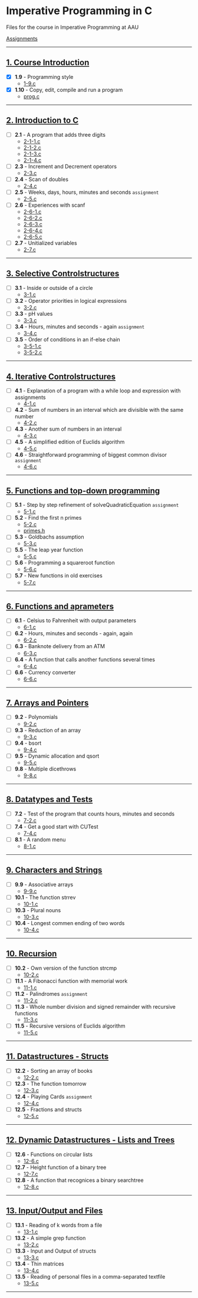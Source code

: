 # Imperative Programming in C
Files for the course in Imperative Programming at AAU

[Assignments](./assignments/README.md)

---
## [1. Course Introduction](./lecture_01/README.md)
- [x] **1.9** - Programming style
    - [1-9.c](./lecture_01/1-9.c)
- [x] **1.10** - Copy, edit, compile and run a program
    - [prog.c](./lecture_01/prog.c)
---
## [2. Introduction to C](./lecture_02/README.md)
- [ ] **2.1** - A program that adds three digits
    - [2-1-1.c](./lecture_02/2-1-1.c)
    - [2-1-2.c](./lecture_02/2-1-2.c)
    - [2-1-3.c](./lecture_02/2-1-3.c)
    - [2-1-4.c](./lecture_02/2-1-4.c)
- [ ] **2.3** - Increment and Decrement operators
    - [2-3.c](./lecture_02/2-3.c)
- [ ] **2.4** - Scan of doubles
    - [2-4.c](./lecture_02/2-4.c)
- [ ] **2.5** - Weeks, days, hours, minutes and seconds `assignment`
    - [2-5.c](./assignments/2-5.c)
- [ ] **2.6** - Experiences with scanf
    - [2-6-1.c](./lecture_02/2-6-1.c)
    - [2-6-2.c](./lecture_02/2-6-2.c)
    - [2-6-3.c](./lecture_02/2-6-3.c)
    - [2-6-4.c](./lecture_02/2-6-4.c)
    - [2-6-5.c](./lecture_02/2-6-5.c)
- [ ] **2.7** - Unitialized variables
    - [2-7.c](./lecture_02/2-7.c)
---
## [3. Selective Controlstructures](./lecture_03/README.md)
- [ ] **3.1** - Inside or outside of a circle
    - [3-1.c](./lecture_03/3-1.c)
- [ ] **3.2** - Operator priorities in logical expressions
    - [3-2.c](./lecture_03/3-2.c)
- [ ] **3.3** - pH values
    - [3-3.c](./lecture_03/3-3.c)
- [ ] **3.4** - Hours, minutes and seconds - again `assignment`
    - [3-4.c](./assignments/3-4.c)
- [ ] **3.5** - Order of conditions in an if-else chain
    - [3-5-1.c](./lecture_03/3-5-1.c)
    - [3-5-2.c](./lecture_03/3-5-2.c)
---
## [4. Iterative Controlstructures](./lecture_04/README.md)
- [ ] **4.1** - Explanation of a program with a while loop and expression with assignments
    - [4-1.c](./lecture_04/4-1.c)
- [ ] **4.2** - Sum of numbers in an interval which are divisible with the same number
    - [4-2.c](./lecture_04/4-2.c)
- [ ] **4.3** - Another sum of numbers in an interval
    - [4-3.c](./lecture_04/4-3.c)
- [ ] **4.5** - A simplified edition of Euclids algorithm
    - [4-5.c](./assignments/4-5.c)
- [ ] **4.6** - Straightforward programming of biggest common divisor `assignment`
    - [4-6.c](./lecture_04/4-6.c)
---
## [5. Functions and top-down programming](./lecture_05/README.md)
- [ ] **5.1** - Step by step refinement of solveQuadraticEquation `assignment`
    - [5-1.c](./assignments/5-1.c)
- [ ] **5.2** - Find the first n primes
    - [5-2.c](./lecture_05/5-2.c)
    - [primes.h](./lecture_05/primes.h)
- [ ] **5.3** - Goldbachs assumption
    - [5-3.c](./lecture_05/5-3.c)
- [ ] **5.5** - The leap year function
    - [5-5.c](./lecture_05/5-5.c)
- [ ] **5.6** - Programming a squareroot function
    - [5-6.c](./lecture_05/5-6.c)
- [ ] **5.7** - New functions in old exercises
    - [5-7.c](./lecture_05/5-7.c)
---
## [6. Functions and aprameters](./lecture_06/README.md)
- [ ] **6.1** - Celsius to Fahrenheit with output parameters
    - [6-1.c](./lecture_06/6-1.c)
- [ ] **6.2** - Hours, minutes and seconds - again, again
    - [6-2.c](./lecture_06/6-2.c)
- [ ] **6.3** - Banknote delivery from an ATM
    - [6-3.c](./lecture_06/6-3.c)
- [ ] **6.4** - A function that calls another functions several times
    - [6-4.c](./lecture_06/6-4.c)
- [ ] **6.6** - Currency converter
    - [6-6.c](./lecture_06/6-6.c)
---
## [7. Arrays and Pointers](./lecture_07/README.md)
- [ ] **9.2** - Polynomials
    - [9-2.c](./lecture_07/9-2.c)
- [ ] **9.3** - Reduction of an array
    - [9-3.c](./lecture_07/9-3.c)
- [ ] **9.4** - bsort
    - [9-4.c](./lecture_07/9-4.c)
- [ ] **9.5** - Dynamic allocation and qsort
    - [9-5.c](./lecture_07/9-5.c)
- [ ] **9.8** - Multiple dicethrows
    - [9-8.c](./lecture_07/9-8.c)
---
## [8. Datatypes and Tests](./lecture_08/README.md)
- [ ] **7.2** - Test of the program that counts hours, minutes and seconds
    - [7-2.c](./lecture_08/7-2.c)
- [ ] **7.4** - Get a good start with CUTest
    - [7-4.c](./lecture_08/7-4.c)
- [ ] **8.1** - A random menu
    - [8-1.c](./lecture_08/8-1.c)
---
## [9. Characters and Strings](./lecture_09/README.md)
- [ ] **9.9** - Associative arrays
    - [9-9.c](./lecture_09/9-9.c)
- [ ] **10.1** - The function strrev
    - [10-1.c](./lecture_09/10-1.c)
- [ ] **10.3** - Plural nouns
    - [10-3.c](./lecture_09/10-3.c)
- [ ] **10.4** - Longest commen ending of two words
    - [10-4.c](./lecture_09/10-4.c)
---
## [10. Recursion](./lecture_10/README.md)
- [ ] **10.2** - Own version of the function strcmp
    - [10-2.c](./lecture_10/10-2.c)
- [ ] **11.1** - A Fibonacci function with memorial work
    - [11-1.c](./lecture_10/11-1.c)
- [ ] **11.2** - Palindromes `assignment`
    - [11-2.c](./assignments/11-2.c)
- [ ] **11.3** - Whole number division and signed remainder with recursive functions
    - [11-3.c](./lecture_10/11-3.c)
- [ ] **11.5** - Recursive versions of Euclids algorithm
    - [11-5.c](./lecture_10/11-5.c)
---
## [11. Datastructures - Structs](./lecture_11/README.md)
- [ ] **12.2** - Sorting an array of books 
    - [12-2.c](./lecture_11/12-2.c)
- [ ] **12.3** - The function tomorrow
    - [12-3.c](./lecture_11/12-3.c)
- [ ] **12.4** - Playing Cards `assignment`
    - [12-4.c](./assignments/12-4.c)
- [ ] **12.5** - Fractions and structs
    - [12-5.c](./lecture_11/12-5.c)
---
## [12. Dynamic Datastructures - Lists and Trees](./lecture_12/README.md)
- [ ] **12.6** - Functions on circular lists
    - [12-6.c](./lecture_12/12-6.c)
- [ ] **12.7** - Height function of a binary tree
    - [12-7.c](./lecture_12/12-7.c)
- [ ] **12.8** - A function that recognices a binary searchtree
    - [12-8.c](./lecture_12/12-8.c)
---
## [13. Input/Output and Files](./lecture_13/README.md)
- [ ] **13.1** - Reading of k words from a file
    - [13-1.c](./lecture_13/13-1.c)
- [ ] **13.2** - A simple grep function
    - [13-2.c](./lecture_13/13-2.c)
- [ ] **13.3** - Input and Output of structs
    - [13-3.c](./lecture_13/13-3.c)
- [ ] **13.4** - Thin matrices
    - [13-4.c](./lecture_13/13-4.c)
- [ ] **13.5** - Reading of personal files in a comma-separated textfile
    - [13-5.c](./lecture_13/13-5.c)
---
